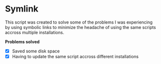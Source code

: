 # Symlink

This script was created to solve some of the problems I was experiencing by using symbolic links to minimize the headache of  using the same scripts accross multiple installations.

**Problems solved**

- [x] Saved some disk space
- [x] Having to update the same script accross different installations
